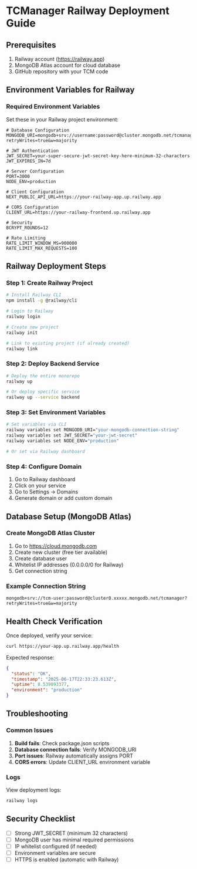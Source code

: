 # TCManager Railway Deployment Guide

## Prerequisites
1. Railway account (https://railway.app)
2. MongoDB Atlas account for cloud database
3. GitHub repository with your TCM code

## Environment Variables for Railway

### Required Environment Variables
Set these in your Railway project environment:

```env
# Database Configuration
MONGODB_URI=mongodb+srv://username:password@cluster.mongodb.net/tcmanager?retryWrites=true&w=majority

# JWT Authentication
JWT_SECRET=your-super-secure-jwt-secret-key-here-minimum-32-characters
JWT_EXPIRES_IN=7d

# Server Configuration
PORT=3000
NODE_ENV=production

# Client Configuration
NEXT_PUBLIC_API_URL=https://your-railway-app.up.railway.app

# CORS Configuration
CLIENT_URL=https://your-railway-frontend.up.railway.app

# Security
BCRYPT_ROUNDS=12

# Rate Limiting
RATE_LIMIT_WINDOW_MS=900000
RATE_LIMIT_MAX_REQUESTS=100
```

## Railway Deployment Steps

### Step 1: Create Railway Project
```bash
# Install Railway CLI
npm install -g @railway/cli

# Login to Railway
railway login

# Create new project
railway init

# Link to existing project (if already created)
railway link
```

### Step 2: Deploy Backend Service
```bash
# Deploy the entire monorepo
railway up

# Or deploy specific service
railway up --service backend
```

### Step 3: Set Environment Variables
```bash
# Set variables via CLI
railway variables set MONGODB_URI="your-mongodb-connection-string"
railway variables set JWT_SECRET="your-jwt-secret"
railway variables set NODE_ENV="production"

# Or set via Railway dashboard
```

### Step 4: Configure Domain
1. Go to Railway dashboard
2. Click on your service
3. Go to Settings → Domains
4. Generate domain or add custom domain

## Database Setup (MongoDB Atlas)

### Create MongoDB Atlas Cluster
1. Go to https://cloud.mongodb.com
2. Create new cluster (free tier available)
3. Create database user
4. Whitelist IP addresses (0.0.0.0/0 for Railway)
5. Get connection string

### Example Connection String
```
mongodb+srv://tcm-user:password@cluster0.xxxxx.mongodb.net/tcmanager?retryWrites=true&w=majority
```

## Health Check Verification
Once deployed, verify your service:
```bash
curl https://your-app.up.railway.app/health
```

Expected response:
```json
{
  "status": "OK",
  "timestamp": "2025-06-17T22:33:23.613Z",
  "uptime": 8.539093377,
  "environment": "production"
}
```

## Troubleshooting

### Common Issues
1. **Build fails**: Check package.json scripts
2. **Database connection fails**: Verify MONGODB_URI
3. **Port issues**: Railway automatically assigns PORT
4. **CORS errors**: Update CLIENT_URL environment variable

### Logs
View deployment logs:
```bash
railway logs
```

## Security Checklist
- [ ] Strong JWT_SECRET (minimum 32 characters)
- [ ] MongoDB user has minimal required permissions
- [ ] IP whitelist configured (if needed)
- [ ] Environment variables are secure
- [ ] HTTPS is enabled (automatic with Railway) 